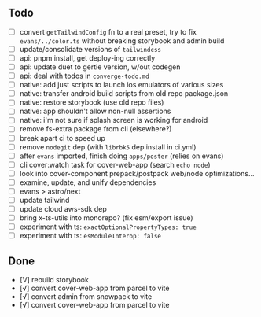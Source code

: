## Todo

- [ ] convert `getTailwindConfig` fn to a real preset, try to fix `evans/../color.ts`
      without breaking storybook and admin build
- [ ] update/consolidate versions of `tailwindcss`
- [ ] api: pnpm install, get deploy-ing correctly
- [ ] api: update duet to gertie version, w/out codegen
- [ ] api: deal with todos in `converge-todo.md`
- [ ] native: add just scripts to launch ios emulators of various sizes
- [ ] native: transfer android build scripts from old repo package.json
- [ ] native: restore storybook (use old repo files)
- [ ] native: app shouldn't allow non-null assertions
- [ ] native: i'm not sure if splash screen is working for android
- [ ] remove fs-extra package from cli (elsewhere?)
- [ ] break apart ci to speed up
- [ ] remove `nodegit` dep (with `librbk5` dep install in ci.yml)
- [ ] after `evans` imported, finish doing `apps/poster` (relies on evans)
- [ ] cli cover:watch task for cover-web-app (search `echo node`)
- [ ] look into cover-component prepack/postpack web/node optimizations...
- [ ] examine, update, and unify dependencies
- [ ] evans > astro/next
- [ ] update tailwind
- [ ] update cloud aws-sdk dep
- [ ] bring x-ts-utils into monorepo? (fix esm/export issue)
- [ ] experiment with ts: `exactOptionalPropertyTypes: true`
- [ ] experiment with ts: `esModuleInterop: false`

## Done

- [V] rebuild storybook
- [√] convert cover-web-app from parcel to vite
- [√] convert admin from snowpack to vite
- [√] convert cover-web-app from parcel to vite
